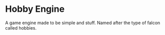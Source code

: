 # Hobby Engine

A game engine made to be simple and stuff.
Named after the type of falcon called hobbies.
